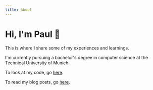 ```yaml
---
title: About
---
```


<h1 class="beginning"> Hi, I'm Paul 🌊</h1>

This is where I share some of my experiences and learnings.

I'm currently pursuing a bachelor's degree in computer science at the Technical University of Munich.

To look at my code, go [here](https://www.github.com/paul-schaaf).

To read my blog posts, go [here](/blog).

<style lang="stylus" scoped>
p
  font-size 20px

@media (max-width: $MQMobile)
  .beginning
    margin-top 0 !important
    text-align center
</style>
